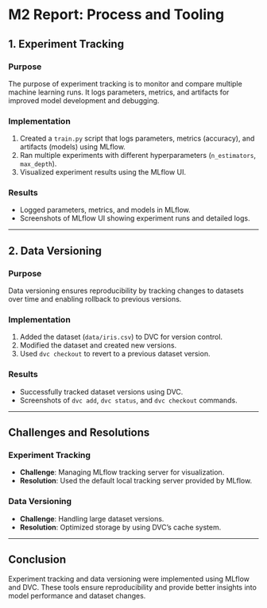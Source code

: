 # M2 Report: Process and Tooling

## 1. Experiment Tracking
### Purpose
The purpose of experiment tracking is to monitor and compare multiple machine learning runs. It logs parameters, metrics, and artifacts for improved model development and debugging.

### Implementation
1. Created a `train.py` script that logs parameters, metrics (accuracy), and artifacts (models) using MLflow.
2. Ran multiple experiments with different hyperparameters (`n_estimators`, `max_depth`).
3. Visualized experiment results using the MLflow UI.

### Results
- Logged parameters, metrics, and models in MLflow.
- Screenshots of MLflow UI showing experiment runs and detailed logs.

---

## 2. Data Versioning
### Purpose
Data versioning ensures reproducibility by tracking changes to datasets over time and enabling rollback to previous versions.

### Implementation
1. Added the dataset (`data/iris.csv`) to DVC for version control.
2. Modified the dataset and created new versions.
3. Used `dvc checkout` to revert to a previous dataset version.

### Results
- Successfully tracked dataset versions using DVC.
- Screenshots of `dvc add`, `dvc status`, and `dvc checkout` commands.

---

## Challenges and Resolutions
### Experiment Tracking
- **Challenge**: Managing MLflow tracking server for visualization.
- **Resolution**: Used the default local tracking server provided by MLflow.

### Data Versioning
- **Challenge**: Handling large dataset versions.
- **Resolution**: Optimized storage by using DVC’s cache system.

---

## Conclusion
Experiment tracking and data versioning were implemented using MLflow and DVC. These tools ensure reproducibility and provide better insights into model performance and dataset changes.

